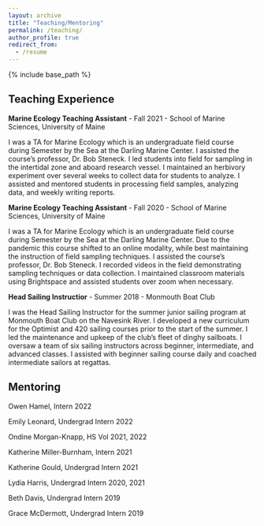 ```yaml
---
layout: archive
title: "Teaching/Mentoring"
permalink: /teaching/
author_profile: true
redirect_from:
  - /resume
---
```


{% include base_path %}

## Teaching Experience

**Marine Ecology Teaching Assistant** - Fall 2021 - School of Marine Sciences, University of Maine

I was a TA for Marine Ecology which is an undergraduate field course during Semester by the Sea at the Darling Marine Center. I assisted the course’s professor, Dr. Bob Steneck. I led students into field for sampling in the intertidal zone and aboard research vessel. I maintained an herbivory experiment over several weeks to collect data for students to analyze. I assisted and mentored students in processing field samples, analyzing data, and weekly writing reports.

**Marine Ecology Teaching Assistant** - Fall 2020 - School of Marine Sciences, University of Maine

I was a TA for Marine Ecology which is an undergraduate field course during Semester by the Sea at the Darling Marine Center. Due to the pandemic this course shifted to an online modality, while best maintaining the instruction of field sampling techniques. I assisted the course’s professor, Dr. Bob Steneck. I recorded videos in the field demonstrating sampling techniques or data collection. I maintained classroom materials using Brightspace and assisted students over zoom when necessary.

**Head Sailing Instructior** - Summer 2018 - Monmouth Boat Club

I was the Head Sailing Instructor for the summer junior sailing program at Monmouth Boat Club on the Navesink River. I developed a new curriculum for the Optimist and 420 sailing courses prior to the start of the summer. I led the maintenance and upkeep of the club’s fleet of dinghy sailboats. I oversaw a team of six sailing instructors across beginner, intermediate, and advanced classes. I assisted with beginner sailing course daily and coached intermediate sailors at regattas.

## Mentoring
     
Owen Hamel, Intern		              2022

Emily Leonard, Undergrad Intern	    2022

Ondine Morgan-Knapp, HS Vol		      2021, 2022

Katherine Miller-Burnham, Intern	  2021

Katherine Gould, Undergrad Intern	  2021

Lydia Harris, Undergrad Intern	    2020, 2021

Beth Davis, Undergrad Intern		    2019

Grace McDermott, Undergrad Intern	  2019


